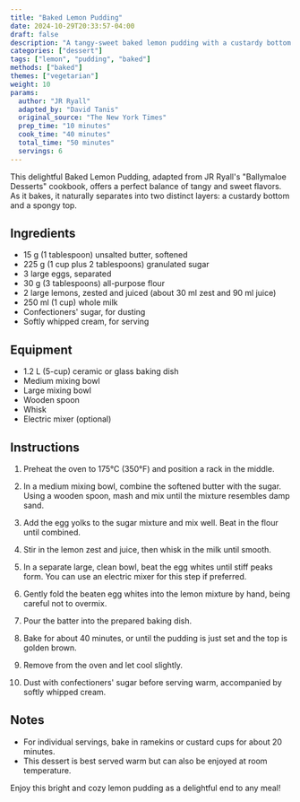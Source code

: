 ```yaml
---
title: "Baked Lemon Pudding"
date: 2024-10-29T20:33:57-04:00
draft: false
description: "A tangy-sweet baked lemon pudding with a custardy bottom and spongy top, perfect for a bright and cozy dessert."
categories: ["dessert"]
tags: ["lemon", "pudding", "baked"]
methods: ["baked"]
themes: ["vegetarian"]
weight: 10
params:
  author: "JR Ryall"
  adapted_by: "David Tanis"
  original_source: "The New York Times"
  prep_time: "10 minutes"
  cook_time: "40 minutes"
  total_time: "50 minutes"
  servings: 6
---
```


This delightful Baked Lemon Pudding, adapted from JR Ryall's "Ballymaloe Desserts" cookbook, offers a perfect balance of tangy and sweet flavors. As it bakes, it naturally separates into two distinct layers: a custardy bottom and a spongy top.

## Ingredients

- 15 g (1 tablespoon) unsalted butter, softened
- 225 g (1 cup plus 2 tablespoons) granulated sugar
- 3 large eggs, separated
- 30 g (3 tablespoons) all-purpose flour
- 2 large lemons, zested and juiced (about 30 ml zest and 90 ml juice)
- 250 ml (1 cup) whole milk
- Confectioners' sugar, for dusting
- Softly whipped cream, for serving

## Equipment

- 1.2 L (5-cup) ceramic or glass baking dish
- Medium mixing bowl
- Large mixing bowl
- Wooden spoon
- Whisk
- Electric mixer (optional)

## Instructions

1. Preheat the oven to 175°C (350°F) and position a rack in the middle.

2. In a medium mixing bowl, combine the softened butter with the sugar. Using a wooden spoon, mash and mix until the mixture resembles damp sand.

3. Add the egg yolks to the sugar mixture and mix well. Beat in the flour until combined.

4. Stir in the lemon zest and juice, then whisk in the milk until smooth.

5. In a separate large, clean bowl, beat the egg whites until stiff peaks form. You can use an electric mixer for this step if preferred.

6. Gently fold the beaten egg whites into the lemon mixture by hand, being careful not to overmix.

7. Pour the batter into the prepared baking dish.

8. Bake for about 40 minutes, or until the pudding is just set and the top is golden brown.

9. Remove from the oven and let cool slightly.

10. Dust with confectioners' sugar before serving warm, accompanied by softly whipped cream.

## Notes

- For individual servings, bake in ramekins or custard cups for about 20 minutes.
- This dessert is best served warm but can also be enjoyed at room temperature.

Enjoy this bright and cozy lemon pudding as a delightful end to any meal!

